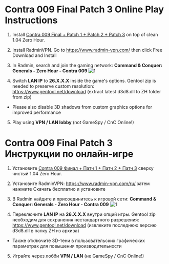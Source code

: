 # Contra 009 Final Patch 3 Online Play Instructions

1. Install [Contra 009 Final + Patch 1 + Patch 2 + Patch 3](https://www.moddb.com/mods/contra/downloads/contra-009-final-all-patches) on top of clean 1.04 Zero Hour.

2. Install RadminVPN. Go to https://www.radmin-vpn.com/ then click Free Download and Install

3. In Radmin, search and join the gaming network:
**Command & Conquer: Generals - Zero Hour - Contra 009**
![1](https://media.discordapp.net/attachments/194120076054495232/768127932320710676/unknown.png)

4. Switch **LAN IP** to **26.X.X.X** inside the game's options. Gentool zip is needed to preserve custom resolution:
https://www.gentool.net/download (extract latest d3d8.dll to ZH folder from zip)
- Please also disable 3D shadows from custom graphics options for improved performance

5. Play using **VPN / LAN lobby** (not GameSpy / CnC Online!)

# Contra 009 Final Patch 3 Инструкции по онлайн-игре

1. Установите [Contra 009 Финал + Патч 1 + Патч 2 + Патч 3](https://www.moddb.com/mods/contra/downloads/contra-009-final-all-patches) сверху чистый 1.04 Zero Hour.

2. Установите RadminVPN: https://www.radmin-vpn.com/ru/ затем нажмите Скачать бесплатно и установите

3. В Radmin найдите и присоединитесь к игровой сети:
**Command & Conquer: Generals - Zero Hour - Contra 009**
![1](https://media.discordapp.net/attachments/194120076054495232/768127932320710676/unknown.png)

4. Переключите **LAN IP** на **26.X.X.X** внутри опций игры. Gentool zip необходим для сохранения нестандартного разрешения:
https://www.gentool.net/download (извлеките последнюю версию d3d8.dll в папку ZH из архива)
- Также отключите 3D-тени в пользовательских графических параметрах для повышения производительности

5. Играйте через лобби **VPN / LAN** (не GameSpy / CnC Online!)
